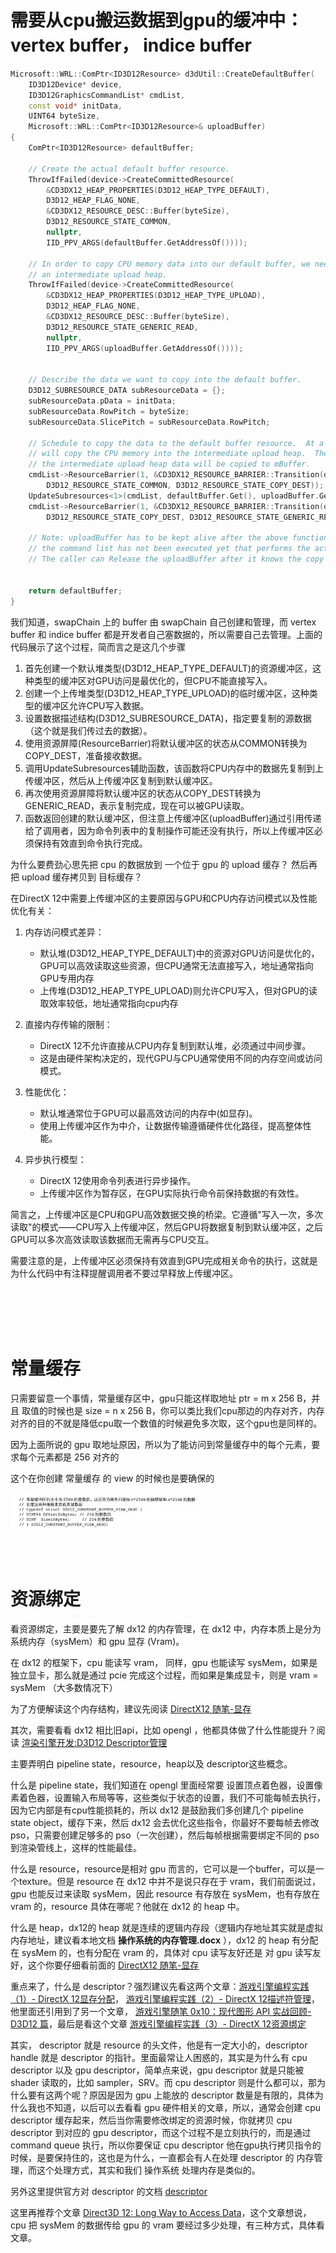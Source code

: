 # 需要从cpu搬运数据到gpu的缓冲中： vertex buffer， indice buffer

```cpp
Microsoft::WRL::ComPtr<ID3D12Resource> d3dUtil::CreateDefaultBuffer(
    ID3D12Device* device,
    ID3D12GraphicsCommandList* cmdList,
    const void* initData,
    UINT64 byteSize,
    Microsoft::WRL::ComPtr<ID3D12Resource>& uploadBuffer)
{
    ComPtr<ID3D12Resource> defaultBuffer;

    // Create the actual default buffer resource.
    ThrowIfFailed(device->CreateCommittedResource(
        &CD3DX12_HEAP_PROPERTIES(D3D12_HEAP_TYPE_DEFAULT),
        D3D12_HEAP_FLAG_NONE,
        &CD3DX12_RESOURCE_DESC::Buffer(byteSize),
		D3D12_RESOURCE_STATE_COMMON,
        nullptr,
        IID_PPV_ARGS(defaultBuffer.GetAddressOf())));

    // In order to copy CPU memory data into our default buffer, we need to create
    // an intermediate upload heap. 
    ThrowIfFailed(device->CreateCommittedResource(
        &CD3DX12_HEAP_PROPERTIES(D3D12_HEAP_TYPE_UPLOAD),
		D3D12_HEAP_FLAG_NONE,
        &CD3DX12_RESOURCE_DESC::Buffer(byteSize),
		D3D12_RESOURCE_STATE_GENERIC_READ,
        nullptr,
        IID_PPV_ARGS(uploadBuffer.GetAddressOf())));


    // Describe the data we want to copy into the default buffer.
    D3D12_SUBRESOURCE_DATA subResourceData = {};
    subResourceData.pData = initData;
    subResourceData.RowPitch = byteSize;
    subResourceData.SlicePitch = subResourceData.RowPitch;

    // Schedule to copy the data to the default buffer resource.  At a high level, the helper function UpdateSubresources
    // will copy the CPU memory into the intermediate upload heap.  Then, using ID3D12CommandList::CopySubresourceRegion,
    // the intermediate upload heap data will be copied to mBuffer.
	cmdList->ResourceBarrier(1, &CD3DX12_RESOURCE_BARRIER::Transition(defaultBuffer.Get(), 
		D3D12_RESOURCE_STATE_COMMON, D3D12_RESOURCE_STATE_COPY_DEST));
    UpdateSubresources<1>(cmdList, defaultBuffer.Get(), uploadBuffer.Get(), 0, 0, 1, &subResourceData);
	cmdList->ResourceBarrier(1, &CD3DX12_RESOURCE_BARRIER::Transition(defaultBuffer.Get(),
		D3D12_RESOURCE_STATE_COPY_DEST, D3D12_RESOURCE_STATE_GENERIC_READ));

    // Note: uploadBuffer has to be kept alive after the above function calls because
    // the command list has not been executed yet that performs the actual copy.
    // The caller can Release the uploadBuffer after it knows the copy has been executed.


    return defaultBuffer;
}
```

我们知道，swapChain 上的 buffer 由 swapChain 自己创建和管理，而 vertex buffer 和 indice buffer 都是开发者自己塞数据的，所以需要自己去管理。上面的代码展示了这个过程，简而言之是这几个步骤

1. 首先创建一个默认堆类型(D3D12_HEAP_TYPE_DEFAULT)的资源缓冲区，这种类型的缓冲区对GPU访问是最优化的，但CPU不能直接写入。
2. 创建一个上传堆类型(D3D12_HEAP_TYPE_UPLOAD)的临时缓冲区，这种类型的缓冲区允许CPU写入数据。
3. 设置数据描述结构(D3D12_SUBRESOURCE_DATA)，指定要复制的源数据（这个就是我们传过去的数据）。
4. 使用资源屏障(ResourceBarrier)将默认缓冲区的状态从COMMON转换为COPY_DEST，准备接收数据。
5. 调用UpdateSubresources辅助函数，该函数将CPU内存中的数据先复制到上传缓冲区，然后从上传缓冲区复制到默认缓冲区。
6. 再次使用资源屏障将默认缓冲区的状态从COPY_DEST转换为GENERIC_READ，表示复制完成，现在可以被GPU读取。
7. 函数返回创建的默认缓冲区，但注意上传缓冲区(uploadBuffer)通过引用传递给了调用者，因为命令列表中的复制操作可能还没有执行，所以上传缓冲区必须保持有效直到命令执行完成。

为什么要费劲心思先把 cpu 的数据放到 一个位于 gpu 的 upload 缓存？ 然后再把 upload 缓存拷贝到 目标缓存？

在DirectX 12中需要上传缓冲区的主要原因与GPU和CPU内存访问模式以及性能优化有关：

1. 内存访问模式差异：
    * 默认堆(D3D12_HEAP_TYPE_DEFAULT)中的资源对GPU访问是优化的，GPU可以高效读取这些资源，但CPU通常无法直接写入，地址通常指向GPU专用内存
    * 上传堆(D3D12_HEAP_TYPE_UPLOAD)则允许CPU写入，但对GPU的读取效率较低，地址通常指向cpu内存

2. 直接内存传输的限制：
    * DirectX 12不允许直接从CPU内存复制到默认堆，必须通过中间步骤。
    * 这是由硬件架构决定的，现代GPU与CPU通常使用不同的内存空间或访问模式。

3. 性能优化：
    * 默认堆通常位于GPU可以最高效访问的内存中(如显存)。
    * 使用上传缓冲区作为中介，让数据传输遵循硬件优化路径，提高整体性能。
4. 异步执行模型：
    * DirectX 12使用命令列表进行异步操作。
    * 上传缓冲区作为暂存区，在GPU实际执行命令前保持数据的有效性。

简言之，上传缓冲区是CPU和GPU高效数据交换的桥梁。它遵循"写入一次，多次读取"的模式——CPU写入上传缓冲区，然后GPU将数据复制到默认缓冲区，之后GPU可以多次高效读取该数据而无需再与CPU交互。

需要注意的是，上传缓冲区必须保持有效直到GPU完成相关命令的执行，这就是为什么代码中有注释提醒调用者不要过早释放上传缓冲区。    

<br>
<br>
<br>
<br>

# 常量缓存
只需要留意一个事情，常量缓存区中，gpu只能这样取地址 ptr = m x 256 B，并且 取值的时候也是 size = n x 256 B，你可以类比我们cpu那边的内存对齐，内存对齐的目的不就是降低cpu取一个数值的时候避免多次取，这个gpu也是同样的。

因为上面所说的 gpu 取地址原因，所以为了能访问到常量缓存中的每个元素，要求每个元素都是 256 对齐的

这个在你创建 常量缓存 的 view 的时候也是要确保的

<img src="images/绘制几何体/1.png" width="60%" alt="常量缓存大小">


<br>
<br>
<br>
<br>


# 资源绑定

看资源绑定，主要是要先了解 dx12 的内存管理，在 dx12 中，内存本质上是分为 系统内存（sysMem）和 gpu 显存 (Vram)。

在 dx12 的框架下，cpu 能读写 vram， 同样，gpu 也能读写 sysMem，如果是独立显卡，那么就是通过 pcie 完成这个过程，而如果是集成显卡，则是 vram = sysMem （大多数情况下）

为了方便解读这个内存结构，建议先阅读 <a href="https://zhuanlan.zhihu.com/p/5525463122">DirectX12 随笔-显存</a>

其次，需要看看 dx12 相比旧api，比如 opengl ，他都具体做了什么性能提升？阅读 <a href="https://zhuanlan.zhihu.com/p/149721407"> 渲染引擎开发:D3D12 Descriptor管理 </a>

主要弄明白 pipeline state，resource，heap以及 descriptor这些概念。

什么是 pipeline state，我们知道在 opengl 里面经常要 设置顶点着色器，设置像素着色器，设置输入布局等等，这些类似于状态的设置，我们不可能每帧去执行，因为它内部是有cpu性能损耗的，所以 dx12 是鼓励我们多创建几个 pipeline state object，缓存下来，然后 dx12 会去优化这些指令，你最好不要每帧去修改 pso，只需要创建足够多的 pso（一次创建），然后每帧根据需要绑定不同的 pso 到渲染管线上，这样的性能最佳。

什么是 resource，resource是相对 gpu 而言的，它可以是一个buffer，可以是一个texture。但是 resource 在 dx12 中并不是说只存在于 vram，我们前面说过，gpu 也能反过来读取 sysMem，因此 resource 有存放在 sysMem，也有存放在 vram 的，resource 具体在哪呢？他就在 dx12 的 heap 中。

什么是 heap，dx12的 heap 就是连续的逻辑内存段（逻辑内存地址其实就是虚拟内存地址，建议看本地文档 **操作系统的内存管理.docx** ），dx12 的 heap 有分配在 sysMem 的，也有分配在 vram 的，具体对 cpu 读写友好还是 对 gpu 读写友好，这个你要仔细看前面的 <a href="https://zhuanlan.zhihu.com/p/5525463122">DirectX12 随笔-显存</a>

重点来了，什么是 descriptor？强烈建议先看这两个文章：<a href="https://zhuanlan.zhihu.com/p/424785264">游戏引擎编程实践（1）- DirectX 12显存分配</a>， <a href="https://zhuanlan.zhihu.com/p/424992591">游戏引擎编程实践（2）- DirectX 12描述符管理</a>， 他里面还引用到了另一个文章，
<a href="https://zhuanlan.zhihu.com/p/129257338">游戏引擎随笔 0x10：现代图形 API 实战回顾-D3D12 篇</a>，最后是看这个文章 
<a href="https://zhuanlan.zhihu.com/p/425391931">游戏引擎编程实践（3）- DirectX 12资源绑定</a>

其实， descriptor 就是 resource 的头文件，他是有一定大小的，descriptor handle 就是 descriptor 的指针。里面最常让人困惑的，其实是为什么有 cpu descriptor 以及 gpu descriptor，简单点来说，gpu descriptor 就是只能被 shader 读取的，比如 sampler，SRV。而 cpu descriptor 则是什么都可以，那为什么要有这两个呢？原因是因为 gpu 上能放的 descriptor 数量是有限的，具体为什么我也不知道，以后可以去看看 gpu 硬件相关的文章，所以，通常会创建 cpu descriptor 缓存起来，然后当你需要修改绑定的资源时候，你就拷贝 cpu descriptor 到对应的 gpu descriptor，而这个过程不是立刻执行的，而是通过 command queue 执行，所以你要保证 cpu descriptor 他在gpu执行拷贝指令的时候，是要保持住的，这也是为什么，一直都会有人在处理 descriptor 的 内存管理，而这个处理方式，其实和我们 操作系统 处理内存是类似的。

另外这里提供官方对 descriptor 的文档 <a href="https://learn.microsoft.com/en-us/windows/win32/direct3d12/descriptors"> descriptor </a>


这里再推荐个文章 <a href="https://asawicki.info/news_1754_direct3d_12_long_way_to_access_data">Direct3D 12: Long Way to Access Data</a>，这个文章想说，cpu 把 sysMem 的数据传给 gpu 的 vram 要经过多少处理，有三种方式，具体看文章。